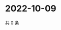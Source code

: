 # 2022-10-09

共 0 条

<!-- BEGIN WEIBO -->
<!-- 最后更新时间 Sun Oct 09 2022 14:26:03 GMT+0800 (China Standard Time) -->

<!-- END WEIBO -->
